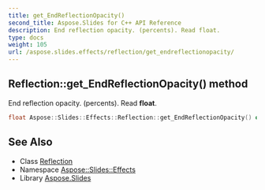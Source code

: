 ```yaml
---
title: get_EndReflectionOpacity()
second_title: Aspose.Slides for C++ API Reference
description: End reflection opacity. (percents). Read float.
type: docs
weight: 105
url: /aspose.slides.effects/reflection/get_endreflectionopacity/
---
```

## Reflection::get_EndReflectionOpacity() method


End reflection opacity. (percents). Read **float**.

```cpp
float Aspose::Slides::Effects::Reflection::get_EndReflectionOpacity() override
```

## See Also

* Class [Reflection](../)
* Namespace [Aspose::Slides::Effects](../../)
* Library [Aspose.Slides](../../../)